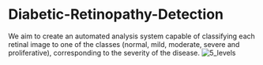 # Diabetic-Retinopathy-Detection
We aim to create an automated analysis system capable of classifying each retinal image to one of the classes (normal, mild, moderate, severe and proliferative), corresponding to the severity of the disease.
![5_levels](https://user-images.githubusercontent.com/41645324/173077933-ee3bd7a3-2e4f-4560-91ae-5c39371bd551.png)
